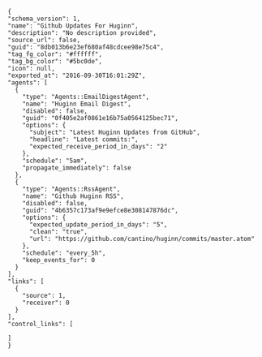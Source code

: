     {
    "schema_version": 1,
    "name": "Github Updates For Huginn",
    "description": "No description provided",
    "source_url": false,
    "guid": "8db013b6e23ef680af48cdcee98e75c4",
    "tag_fg_color": "#ffffff",
    "tag_bg_color": "#5bc0de",
    "icon": null,
    "exported_at": "2016-09-30T16:01:29Z",
    "agents": [
      {
        "type": "Agents::EmailDigestAgent",
        "name": "Huginn Email Digest",
        "disabled": false,
        "guid": "0f405e2af0861e16b75a0564125bec71",
        "options": {
          "subject": "Latest Huginn Updates from GitHub",
          "headline": "Latest commits:",
          "expected_receive_period_in_days": "2"
        },
        "schedule": "5am",
        "propagate_immediately": false
      },
      {
        "type": "Agents::RssAgent",
        "name": "Github Huginn RSS",
        "disabled": false,
        "guid": "4b6357c173af9e9efce8e308147876dc",
        "options": {
          "expected_update_period_in_days": "5",
          "clean": "true",
          "url": "https://github.com/cantino/huginn/commits/master.atom"
        },
        "schedule": "every_5h",
        "keep_events_for": 0
      }
    ],
    "links": [
      {
        "source": 1,
        "receiver": 0
      }
    ],
    "control_links": [

    ]
    }